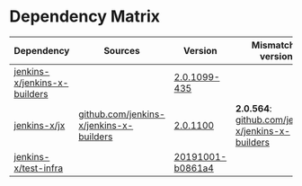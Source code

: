# Dependency Matrix

Dependency | Sources | Version | Mismatched versions
---------- | ------- | ------- | -------------------
[jenkins-x/jenkins-x-builders](https://github.com/jenkins-x/jenkins-x-builders) |  | [2.0.1099-435]() | 
[jenkins-x/jx](https://github.com/jenkins-x/jx.git) | [github.com/jenkins-x/jenkins-x-builders](https://github.com/jenkins-x/jenkins-x-builders) | [2.0.1100](https://github.com/jenkins-x/jx/releases/tag/v2.0.1100) | **2.0.564**: [github.com/jenkins-x/jenkins-x-builders](https://github.com/jenkins-x/jenkins-x-builders)
[jenkins-x/test-infra](https://github.com/jenkins-x/test-infra) |  | [20191001-b0861a4]() | 
